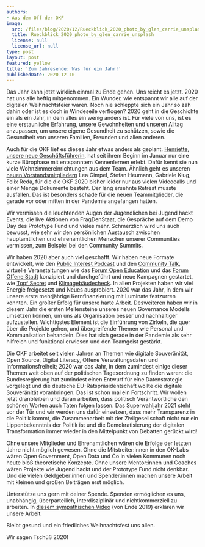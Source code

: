 ```yaml
---
authors:
- Aus dem Off der OKF
image:
  src: /files/blog/2020/12/Rueckblick_2020_photo_by_glen_carrie_unsplash.jpg
  title: Rueckblick_2020_photo_by_glen_carrie_unsplash
  license: null
  license_url: null
type: post
layout: post
featured: yellow
title: 'Zum Jahresende: Was für ein Jahr!'
publishedDate: 2020-12-10
---
```


Das Jahr kann jetzt wirklich einmal zu Ende gehen. Uns reicht es jetzt. 2020 hat uns alle heftig mitgenommen. Ein Wunder, wie entspannt wir alle auf der digitalen Weihnachtsfeier waren. Noch nie schleppte sich ein Jahr so zäh dahin oder ist es doch in Windeseile verflogen? 2020 geht in die Geschichte ein als ein Jahr, in dem alles ein wenig anders ist. Für viele von uns, ist es eine erstaunliche Erfahrung, unsere Gewohnheiten und unseren Alltag anzupassen, um unsere eigene Gesundheit zu schützen, sowie die Gesundheit von unseren Familien, Freunden und allen anderen.

Auch für die OKF lief es dieses Jahr etwas anders als geplant. [Henriette, unsere neue Geschäftsführerin](https://okfn.de/blog/2019/12/willkommen-henriette/), hat seit ihrem Beginn im Januar nur eine kurze Bürophase mit entspanntem Kennenlernen erlebt. Dafür kennt sie nun viele Wohnzimmereinrichtungen aus dem Team. Ähnlich geht es unseren [neuen Vorstandsmitgliedern](https://okfn.de/blog/2020/07/neuer-vorstand-okf-gewaehlt/) Lea Gimpel, Stefan Heumann, Gabriele Klug, Felix Reda, für die die OKF 2020 bisher leider nur aus vielen Videocalls und einer Menge Dokumente besteht. Der lang ersehnte Retreat musste ausfallen. Das ist besonders schade für die neuen Teammitglieder, die gerade vor oder mitten in der Pandemie angefangen hatten.

Wir vermissen die leuchtenden Augen der Jugendlichen bei Jugend hackt Events, die live Aktionen von FragDenStaat, die Gespräche auf dem Demo Day des Prototype Fund und vieles mehr. Schmerzlich wird uns auch bewusst, wie sehr wir den persönlichen Austausch zwischen hauptamtlichen und ehrenamtlichen Menschen unserer Communities vermissen, zum Beispiel bei den Community Summits.

Wir haben 2020 aber auch viel geschafft. Wir haben neue Formate entwickelt, wie den [Public Interest Podcast](https://prototypefund.de/public-interest-podcast-episode-1/) und den [Community Talk](https://jugendhackt.org/tag/community-talk/), virtuelle Veranstaltungen wie das [Forum Open Education](https://education.forum-open.de/) und das [Forum Offene Stadt](https://offenestadt.info/) konzipiert und durchgeführt und neue Kampagnen  gestartet, wie [Topf Secret](https://fragdenstaat.de/kampagnen/lebensmittelkontrolle/) und [Klimagebäudecheck](https://fragdenstaat.de/kampagnen/klimacheck/). In allen Projekten haben wir viel Energie freigesetzt und Neues ausprobiert. 2020 war das Jahr, in dem wir unsere erste mehrjährige Kernfinanzierung mit Luminate festzurren konnten. Ein großer Erfolg für unsere harte Arbeit. Desweiteren haben wir in diesem Jahr die ersten Meilensteine unseres neuen Governance Modells umsetzen können, um uns als Organisation besser und nachhaltiger aufzustellen. Wichtigstes Element ist die Einführung von Zirkeln, die quer über die Projekte gehen, und übergreifende Themen wie Personal und Kommunikation behandeln. Dies hat sich gerade in der Pandemie als sehr hilfreich und funktional erwiesen und den Teamgeist gestärkt.

Die OKF arbeitet seit vielen Jahren an Themen wie digitale Souveränität, Open Source, Digital Literacy, Offene Verwaltungsdaten und Informationsfreiheit; 2020 war das Jahr, in dem zumindest einige dieser Themen weit oben auf der politischen Tagesordnung zu finden waren: die Bundesregierung hat zumindest einen Entwurf für eine Datenstrategie vorgelegt und die deutsche EU-Ratspräsidentschaft wollte die digitale Souveränität voranbringen. Das ist schon mal ein Fortschritt. Wir wollen jetzt dranbleiben und daran arbeiten, dass politisch Verantwortliche den schönen Worten auch Taten folgen lassen. Das Superwahljahr 2021 steht vor der Tür und wir werden uns dafür einsetzen, dass mehr Transparenz in die Politik kommt, die Zusammenarbeit mit der Zivilgesellschaft nicht nur ein Lippenbekenntnis der Politik ist und die Demokratisierung der digitalen Transformation immer wieder in den Mittelpunkt von Debatten gerückt wird! 

Ohne unsere Mitglieder und Ehrenamtlichen wären die Erfolge der letzten Jahre nicht möglich gewesen. Ohne die Mitstreiter:innen in den OK-Labs wären Open Government, Open Data und Co in vielen Kommunen noch heute bloß theoretische Konzepte. Ohne unsere Mentor:innen und Coaches wären Projekte wie Jugend hackt und der Prototype Fund nicht denkbar. Und die vielen Geldgeber:innen und Spender:innen machen unsere Arbeit mit kleinen und großen Beiträgen erst möglich.

Unterstütze uns gern mit deiner Spende. Spenden ermöglichen es uns, unabhängig, überparteilich, interdisziplinär und nichtkommerziell zu arbeiten. In [diesem sympathischen Video](https://www.youtube.com/watch?v=iMAl9q7iGgQ&feature=youtu.be) (von Ende 2019) erklären wir unsere Arbeit.

Bleibt gesund und ein friedliches Weihnachtsfest uns allen.

Wir sagen Tschüß 2020!